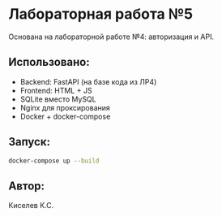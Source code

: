 # Лабораторная работа №5

Основана на лабораторной работе №4: авторизация и API.

## Использовано:
- Backend: FastAPI (на базе кода из ЛР4)
- Frontend: HTML + JS
- SQLite вместо MySQL
- Nginx для проксирования
- Docker + docker-compose

## Запуск:
```bash
docker-compose up --build
```

## Автор:
Киселев К.С.

